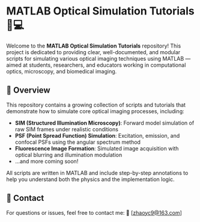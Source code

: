 # MATLAB Optical Simulation Tutorials 🔬💻

Welcome to the **MATLAB Optical Simulation Tutorials** repository! This project is dedicated to providing clear, well-documented, and modular scripts for simulating various optical imaging techniques using MATLAB — aimed at students, researchers, and educators working in computational optics, microscopy, and biomedical imaging.

## 🌟 Overview

This repository contains a growing collection of scripts and tutorials that demonstrate how to simulate core optical imaging processes, including:

- **SIM (Structured Illumination Microscopy)**: Forward model simulation of raw SIM frames under realistic conditions
- **PSF (Point Spread Function) Simulation**: Excitation, emission, and confocal PSFs using the angular spectrum method
- **Fluorescence Image Formation**: Simulated image acquisition with optical blurring and illumination modulation
- ...and more coming soon!

All scripts are written in MATLAB and include step-by-step annotations to help you understand both the physics and the implementation logic.

## 🙋 Contact

For questions or issues, feel free to contact me:
📧 [zhaoyc9@163.com]
